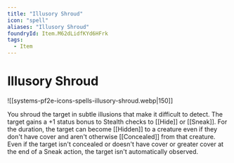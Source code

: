 ```yaml
---
title: "Illusory Shroud"
icon: "spell"
aliases: "Illusory Shroud"
foundryId: Item.M62dLidfKYd6HFrk
tags:
  - Item
---
```


# Illusory Shroud
![[systems-pf2e-icons-spells-illusory-shroud.webp|150]]

You shroud the target in subtle illusions that make it difficult to detect. The target gains a +1 status bonus to Stealth checks to [[Hide]] or [[Sneak]]. For the duration, the target can become [[Hidden]] to a creature even if they don't have cover and aren't otherwise [[Concealed]] from that creature. Even if the target isn't concealed or doesn't have cover or greater cover at the end of a Sneak action, the target isn't automatically observed.


